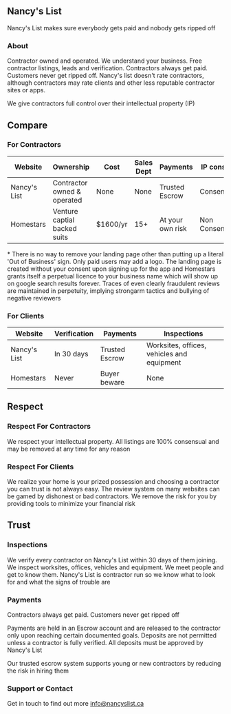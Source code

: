 ## Nancy's List
Nancy's List makes sure everybody gets paid and nobody gets ripped off

### About
Contractor owned and operated. We understand your business. Free contractor listings, leads and verification. Contractors always get paid. Customers never get ripped off. Nancy's list doesn't rate contractors, although contractors may rate clients and other less reputable contractor sites or apps.

We give contractors full control over their intellectual property (IP)

## Compare

### For Contractors

|   Website     | Ownership                    | Cost       | Sales Dept       | Payments         | IP consent     | IP control     |
| ------------- | ---------------------------- | ---------- | ---------------- | ---------------- | -------------- | -------------- |
| Nancy's List  | Contractor owned & operated  | None       | None             | Trusted Escrow   | Consensual     | Full Control   |
| Homestars     | Venture captial backed suits | $1600/yr   | 15+              | At your own risk | Non Consensual | Very Limited * |

\* There is no way to remove your landing page other than putting up a literal 'Out of Business' sign. Only paid users may add a logo. The landing page is created without your consent upon signing up for the app and Homestars grants itself a perpetual licence to your business name which will show up on google search results forever. Traces of even clearly fraudulent reviews are maintained in perpetuity, implying strongarm tactics and bullying of negative reviewers

### For Clients

|  Website      | Verification | Payments       | Inspections                                |
| ------------- | ------------ | -------------- | ------------------------------------------ |
| Nancy's List  | In 30 days   | Trusted Escrow | Worksites, offices, vehicles and equipment |
| Homestars     | Never        | Buyer beware   | None                                       |

## Respect

### Respect For Contractors

We respect your intellectual property. All listings are 100% consensual and may be removed at any time for any reason

### Respect For Clients
We realize your home is your prized possession and choosing a contractor you can trust is not always easy. The review system on many websites can be gamed by dishonest or bad contractors. We remove the risk for you by providing tools to minimize your financial risk

## Trust

### Inspections
We verify every contractor on Nancy's List within 30 days of them joining. We inspect worksites, offices, vehicles and equipment. We meet people and get to know them. Nancy's List is contractor run so we know what to look for and what the signs of trouble are

### Payments
Contractors always get paid. Customers never get ripped off

Payments are held in an Escrow account and are released to the contractor only upon reaching certain documented goals. Deposits are not permitted unless a contractor is fully verified. All deposits must be approved by Nancy's List

Our trusted escrow system supports young or new contractors by reducing the risk in hiring them

### Support or Contact
Get in touch to find out more [info@nancyslist.ca](mailto:info@nancyslist.ca?subject=[Tell%20Me%20More])

